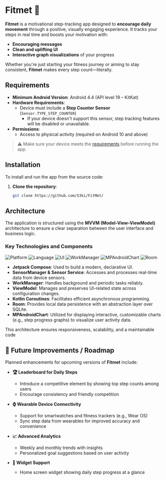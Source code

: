 # Fitmet 🏃


**Fitmet** is a motivational step-tracking app designed to **encourage daily movement** through a positive, visually engaging experience. It tracks your steps in real time and boosts your motivation with:


- **Encouraging messages**
- **Clean and uplifting UI**
- **Interactive graph visualizations** of your progress

Whether you're just starting your fitness journey or aiming to stay consistent, **Fitmet** makes every step count—literally.

## Requirements

- **Minimum Android Version**: Android 4.4 (API level 19 – KitKat)
- **Hardware Requirements**:
  - Device must include a **Step Counter Sensor** (`Sensor.TYPE_STEP_COUNTER`)
    - If your device doesn't support this sensor, step tracking features will be disabled or unavailable.
- **Permissions**:
  - Access to physical activity (required on Android 10 and above)
> ⚠️ Make sure your device meets the [requirements](#requirements) before running the app.

    
## Installation

To install and run the app from the source code:

1. **Clone the repository**:
   ```bash
   git clone https://github.com/S3ki/FitMet/


## Architecture

The application is structured using the **MVVM (Model-View-ViewModel)** architecture to ensure a clear separation between the user interface and business logic.

### Key Technologies and Components
![Platform](https://img.shields.io/badge/platform-Android-blue)
![Language](https://img.shields.io/badge/language-Kotlin-orange)
![UI](https://img.shields.io/badge/UI-Jetpack%20Compose-7950F2?logo=android)
![WorkManager](https://img.shields.io/badge/WorkManager-Task%20Scheduling-00C853?logo=android)
![MPAndroidChart](https://img.shields.io/badge/MPAndroidChart-Charting-00796B?logo=chart)
![Room](https://img.shields.io/badge/Room-Local%20Storage-FF7043?logo=android)

- **Jetpack Compose**: Used to build a modern, declarative UI.
- **SensorManager & Sensor Service**: Accesses and processes real-time data from device sensors.
- **WorkManager**: Handles background and periodic tasks reliably.
- **ViewModel**: Manages and preserves UI-related state across configuration changes.
- **Kotlin Coroutines**: Facilitates efficient asynchronous programming.
- **Room**: Provides local data persistence with an abstraction layer over SQLite.
- **MPAndroidChart**: Utilized for displaying interactive, customizable charts (e.g., step progress graphs) to visualize user activity data.


This architecture ensures responsiveness, scalability, and a maintainable code

## 🚀 Future Improvements / Roadmap

Planned enhancements for upcoming versions of **Fitmet** include:

- **🏆 Leaderboard for Daily Steps**
  - Introduce a competitive element by showing top step counts among users
  - Encourage consistency and friendly competition

- **⌚ Wearable Device Connectivity**
  - Support for smartwatches and fitness trackers (e.g., Wear OS)
  - Sync step data from wearables for improved accuracy and convenience

- **📈 Advanced Analytics**
  - Weekly and monthly trends with insights
  - Personalized goal suggestions based on user activity

- **📱 Widget Support**
  - Home screen widget showing daily step progress at a glance
